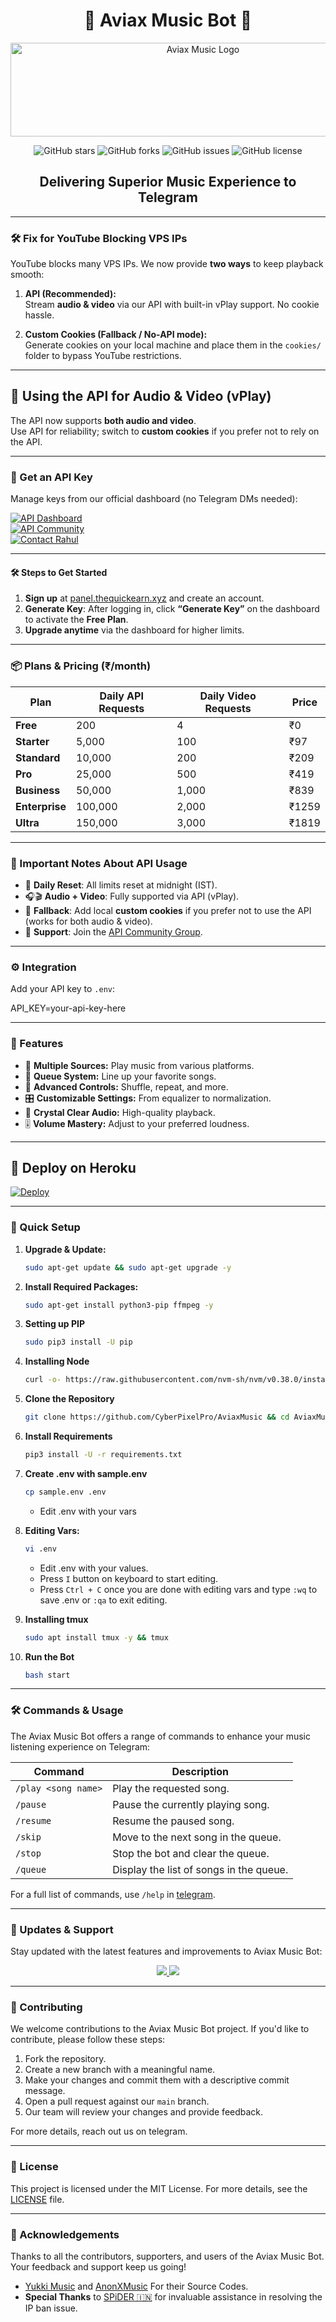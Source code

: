 <h1 align="center">🎵 Aviax Music Bot 🎵</h1>

<p align="center">
  <img src="https://telegra.ph/file/29808c1fd50add3b1bfc6.jpg" alt="Aviax Music Logo" width="600" height="150">
</p>

<p align="center">
  <img src="https://img.shields.io/github/stars/TeamAviax/AviaxMusic?style=for-the-badge&color=blue" alt="GitHub stars">
  <img src="https://img.shields.io/github/forks/TeamAviax/AviaxMusic?style=for-the-badge&color=blue" alt="GitHub forks">
  <img src="https://img.shields.io/github/issues/TeamAviax/AviaxMusic?style=for-the-badge&color=red" alt="GitHub issues">
  <img src="https://img.shields.io/github/license/TeamAviax/AviaxMusic?style=for-the-badge&color=green" alt="GitHub license">
</p>

<h2 align="center">Delivering Superior Music Experience to Telegram</h2>

---

### 🛠 Fix for YouTube Blocking VPS IPs

YouTube blocks many VPS IPs. We now provide **two ways** to keep playback smooth:

1. **API (Recommended):**  
   Stream **audio & video** via our API with built-in vPlay support. No cookie hassle.

2. **Custom Cookies (Fallback / No-API mode):**  
   Generate cookies on your local machine and place them in the `cookies/` folder to bypass YouTube restrictions.

---

## 🎵 Using the API for Audio & Video (vPlay)

The API now supports **both audio and video**.  
Use API for reliability; switch to **custom cookies** if you prefer not to rely on the API.

---

### 🔑 Get an API Key

Manage keys from our official dashboard (no Telegram DMs needed):

[![API Dashboard](https://img.shields.io/badge/Visit-Dashboard-black?style=for-the-badge&logo=vercel)](https://panel.thequickearn.xyz)  
[![API Community](https://img.shields.io/badge/Join-API%20Community-green?style=for-the-badge&logo=telegram)](https://t.me/+DXGe6UE90y01NDVl)  
[![Contact Rahul](https://img.shields.io/badge/DM-@RahulTC-blueviolet?style=for-the-badge&logo=telegram)](https://t.me/ItzRahul)  

---

#### 🛠️ Steps to Get Started

1. **Sign up** at [panel.thequickearn.xyz](https://panel.thequickearn.xyz) and create an account.  
2. **Generate Key**: After logging in, click **“Generate Key”** on the dashboard to activate the **Free Plan**.  
3. **Upgrade anytime** via the dashboard for higher limits.  

---

### 📦 Plans & Pricing (₹/month)

| Plan          | Daily API Requests | Daily Video Requests | Price   |
|---------------|--------------------|----------------------|---------|
| **Free**      | 200                | 4                    | ₹0      |
| **Starter**   | 5,000              | 100                  | ₹97     |
| **Standard**  | 10,000             | 200                  | ₹209    |
| **Pro**       | 25,000             | 500                  | ₹419    |
| **Business**  | 50,000             | 1,000                | ₹839    |
| **Enterprise**| 100,000            | 2,000                | ₹1259   |
| **Ultra**     | 150,000            | 3,000                | ₹1819   |

---

### 📌 Important Notes About API Usage

- 🔄 **Daily Reset**: All limits reset at midnight (IST).  
- 🎧🎬 **Audio + Video**: Fully supported via API (vPlay).  
- 🍪 **Fallback**: Add local **custom cookies** if you prefer not to use the API (works for both audio & video).  
- 💬 **Support**: Join the [API Community Group](https://t.me/+DXGe6UE90y01NDVl).  

---

### ⚙️ Integration

Add your API key to `.env`:


API_KEY=your-api-key-here

---

### 🌟 Features

- 🎵 **Multiple Sources:** Play music from various platforms.
- 📃 **Queue System:** Line up your favorite songs.
- 🔀 **Advanced Controls:** Shuffle, repeat, and more.
- 🎛 **Customizable Settings:** From equalizer to normalization.
- 📢 **Crystal Clear Audio:** High-quality playback.
- 🎚 **Volume Mastery:** Adjust to your preferred loudness.

---

## 🚀 Deploy on Heroku 
[![Deploy](https://www.herokucdn.com/deploy/button.svg)](https://dashboard.heroku.com/new?template=https://github.com/hbbb02219-hue/AviaxMusic)

---

### 🔧 Quick Setup

1. **Upgrade & Update:**
   ```bash
   sudo apt-get update && sudo apt-get upgrade -y
   ```

2. **Install Required Packages:**
   ```bash
   sudo apt-get install python3-pip ffmpeg -y
   ```
3. **Setting up PIP**
   ```bash
   sudo pip3 install -U pip
   ```
4. **Installing Node**
   ```bash
   curl -o- https://raw.githubusercontent.com/nvm-sh/nvm/v0.38.0/install.sh | bash && source ~/.bashrc && nvm install v18
   ```
5. **Clone the Repository**
   ```bash
   git clone https://github.com/CyberPixelPro/AviaxMusic && cd AviaxMusic
   ```
6. **Install Requirements**
   ```bash
   pip3 install -U -r requirements.txt
   ```
7. **Create .env  with sample.env**
   ```bash
   cp sample.env .env
   ```
   - Edit .env with your vars
8. **Editing Vars:**
   ```bash
   vi .env
   ```
   - Edit .env with your values.
   - Press `I` button on keyboard to start editing.
   - Press `Ctrl + C`  once you are done with editing vars and type `:wq` to save .env or `:qa` to exit editing.
9. **Installing tmux**
    ```bash
    sudo apt install tmux -y && tmux
    ```
10. **Run the Bot**
    ```bash
    bash start
    ```

---

### 🛠 Commands & Usage

The Aviax Music Bot offers a range of commands to enhance your music listening experience on Telegram:

| Command                 | Description                                 |
|-------------------------|---------------------------------------------|
| `/play <song name>`     | Play the requested song.                    |
| `/pause`                | Pause the currently playing song.           |
| `/resume`               | Resume the paused song.                     |
| `/skip`                 | Move to the next song in the queue.         |
| `/stop`                 | Stop the bot and clear the queue.           |
| `/queue`                | Display the list of songs in the queue.     |

For a full list of commands, use `/help` in [telegram](https://t.me/AviaxBeatzBot).

---

### 🔄 Updates & Support

Stay updated with the latest features and improvements to Aviax Music Bot:

<p align="center">
  <a href="https://telegram.me/NexGenSpam">
    <img src="https://img.shields.io/badge/Join-Support%20Group-blue?style=for-the-badge&logo=telegram">
  </a>
  <a href="https://telegram.me/NexGenSpam">
    <img src="https://img.shields.io/badge/Join-Update%20Channel-blue?style=for-the-badge&logo=telegram">
  </a>
</p>

---

### 🤝 Contributing

We welcome contributions to the Aviax Music Bot project. If you'd like to contribute, please follow these steps:

1. Fork the repository.
2. Create a new branch with a meaningful name.
3. Make your changes and commit them with a descriptive commit message.
4. Open a pull request against our `main` branch.
5. Our team will review your changes and provide feedback.

For more details, reach out us on telegram.

---

### 📜 License

This project is licensed under the MIT License. For more details, see the [LICENSE](LICENSE) file.

---

### 🙏 Acknowledgements

Thanks to all the contributors, supporters, and users of the Aviax Music Bot. Your feedback and support keep us going!
- [Yukki Music](https://github.com/TeamYukki/YukkiMusicBot) and [AnonXMusic](https://github.com/AnonymousX1025/AnonXMusic) For their Source Codes.
- **Special Thanks** to [SPiDER 🇮🇳](https://github.com/Surendra9123) for invaluable assistance in resolving the IP ban issue.
